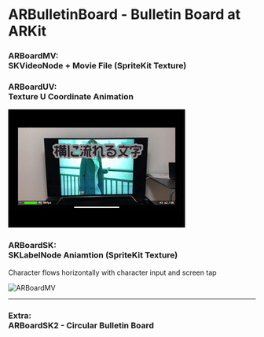 # ARBulletinBoard - Bulletin Board at ARKit

### ARBoardMV:<br>SKVideoNode + Movie File (SpriteKit Texture)

### ARBoardUV:<br>Texture U Coordinate Animation
![ARBoardUV](mov2.gif "ARBoardUV")

### ARBoardSK:<br>SKLabelNode Aniamtion (SpriteKit Texture)

Character flows horizontally with character input and screen tap

![ARBoardMV](mov3.gif "ARBoardMV")

---

### Extra:<br>ARBoardSK2 - Circular Bulletin Board